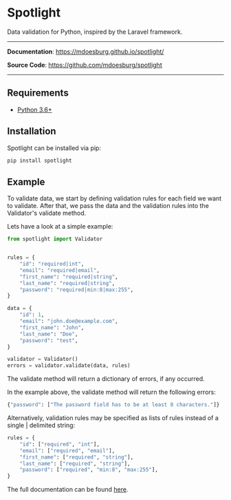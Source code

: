 # Spotlight
Data validation for Python, inspired by the Laravel framework.

---

**Documentation**: <a href="https://mdoesburg.github.io/spotlight/" target="_blank">https://mdoesburg.github.io/spotlight/</a>

**Source Code**: <a href="https://github.com/mdoesburg/spotlight" target="_blank">https://github.com/mdoesburg/spotlight</a>

---

## Requirements
* [Python 3.6+](https://www.python.org/)

## Installation

Spotlight can be installed via pip:

```bash
pip install spotlight
```
## Example

To validate data, we start by defining validation rules for each field we want to validate. After that, we pass the data and the validation rules into the Validator's validate method. 

Lets have a look at a simple example:

```python
from spotlight import Validator


rules = {
    "id": "required|int",
    "email": "required|email",
    "first_name": "required|string",
    "last_name": "required|string",
    "password": "required|min:8|max:255",
}

data = {
    "id": 1,
    "email": "john.doe@example.com",
    "first_name": "John",
    "last_name": "Doe",
    "password": "test",
}

validator = Validator()
errors = validator.validate(data, rules)
```

The validate method will return a dictionary of errors, if any occurred.

In the example above, the validate method will return the following errors:

```python
{"password": ["The password field has to be at least 8 characters."]}
```

Alternatively, validation rules may be specified as lists of rules instead of a single | delimited string:

```python
rules = {
    "id": ["required", "int"],
    "email": ["required", "email"],
    "first_name": ["required", "string"],
    "last_name": ["required", "string"],
    "password": ["required", "min:8", "max:255"],
}
```

The full documentation can be found [here](https://mdoesburg.github.io/spotlight/).
